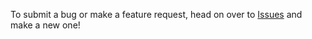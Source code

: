 To submit a bug or make a feature request, head on over to [Issues](https://github.com/rslifka/vault-zero/issues) and make a new one!
